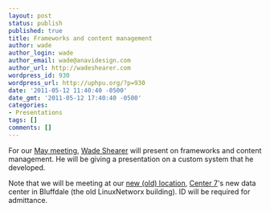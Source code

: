 ```yaml
---
layout: post
status: publish
published: true
title: Frameworks and content management
author: wade
author_login: wade
author_email: wade@anavidesign.com
author_url: http://wadeshearer.com
wordpress_id: 930
wordpress_url: http://uphpu.org/?p=930
date: '2011-05-12 11:40:40 -0500'
date_gmt: '2011-05-12 17:40:40 -0500'
categories:
- Presentations
tags: []
comments: []
---
```

<p>For our <a href="/events/">May meeting</a>, <a href="/author/wade/">Wade Shearer</a> will present on frameworks and content management. He will be giving a presentation on a custom system that he developed.</p>
<p>Note that we will be meeting at our <a href="/events">new (old) location</a>, <a href="http://www.c7dc.com/">Center 7</a>'s new data center in Bluffdale (the old LinuxNetworx building). ID will be required for admittance.</p>
